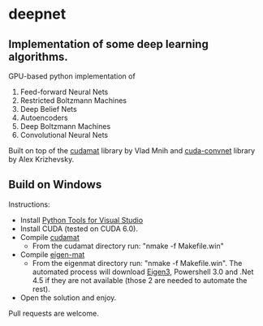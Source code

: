 deepnet
=======

## Implementation of some deep learning algorithms. ##

GPU-based python implementation of

1.  Feed-forward Neural Nets
2.  Restricted Boltzmann Machines
3.  Deep Belief Nets
4.  Autoencoders
5.  Deep Boltzmann Machines
6.  Convolutional Neural Nets

Built on top of the [cudamat](http://code.google.com/p/cudamat/) library by
Vlad Mnih and [cuda-convnet](http://code.google.com/p/cuda-convnet/) library by
Alex Krizhevsky.


## Build on Windows ##

Instructions:

- Install [Python Tools for Visual Studio](https://pytools.codeplex.com/)
- Install CUDA (tested on CUDA 6.0).
- Compile [cudamat](http://code.google.com/p/cudamat/)
  - From the cudamat directory run: "nmake -f Makefile.win"
- Compile [eigen-mat](#eigenmat)
  - From the eigenmat directory run: "nmake -f Makefile.win". The automated process will download [Eigen3](http://eigen.tuxfamily.org/), Powershell 3.0 and .Net 4.5 if they are not available (those 2 are needed to automate the rest).
- Open the solution and enjoy.


Pull requests are welcome. 
